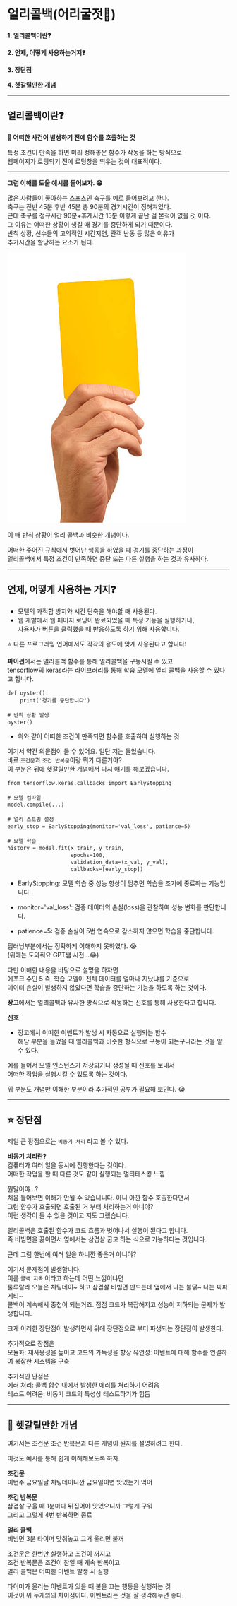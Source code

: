 # 얼리콜백(어리굴젓🦪)
**1. 얼리콜백이란❓**   

**2. 언제, 어떻게 사용하는거지❓**  

**3. 장단점** 

**4. 헷갈릴만한 개념**  

---
## 얼리콜백이란❓
**🔑 어떠한 사건이 발생하기 전에 함수를 호출하는 것**  

특정 조건이 만족을 하면 미리 정해놓은 함수가 작동을 하는 방식으로   
웹페이지가 로딩되기 전에 로딩창을 띄우는 것이 대표적이다.  

---

**그럼 이해를 도울 예시를 들어보자. 😁**  

많은 사람들이 좋아하는 스포츠인 축구를 예로 들어보려고 한다.  
축구는 전반 45분 후반 45분 총 90분의 경기시간이 정해져있다.  
근데 축구를 정규시간 90분+휴게시간 15분 이렇게 끝난 걸 본적이 없을 것 이다.  
그 이유는 어떠한 상황이 생길 때 경기를 중단하게 되기 때문이다.  
반칙 상황, 선수들의 고의적인 시간지연, 관객 난동 등 많은 이유가  
추가시간을 할당하는 요소가 된다.  

![alt text](image.png)  

이 때 반칙 상황이  얼리 콜백과 비슷한 개념이다.  

어떠한 주어진 규칙에서 벗어난 행동을 하였을 때 경기를 중단하는 과정이  
얼리콜백에서 특정 조건이 만족하면 중단 또는 다른 실행을 하는 것과 유사하다.  

---
## 언제, 어떻게 사용하는 거지❓
- 모델의 과적합 방지와 시간 단축을 해야할 때 사용된다.
- 웹 개발에서 웹 페이지 로딩이 완료되었을 때 특정 기능을 실행하거나,  
사용자가 버튼을 클릭했을 때 반응하도록 하기 위해 사용합니다.  
  
⭐ 다른 프로그래밍 언어에서도 각각의 용도에 맞게 사용된다고 합니다!  

**파이썬**에서는 얼리콜백 함수를 통해 얼리콜백을 구동시킬 수 있고  
tensorflow의 keras라는 라이브러리를 통해 학습 모델에 얼리 콜백을 사용할 수 있다고 합니다.
```
def oyster():
    print('경기를 중단합니다')

# 반칙 상황 발생
oyster()
```
- 위와 같이 어떠한 조건이 만족되면 함수를 호출하여 실행하는 것  

여기서 약간 의문점이 들 수 있어요. 일단 저는 들었습니다.  
바로 `조건문`과 `조건 반복문`이랑 뭐가 다른거야?  
이 부분은 뒤에 헷갈릴만한 개념에서 다시 얘기를 해보겠습니다.

```
from tensorflow.keras.callbacks import EarlyStopping

# 모델 컴파일
model.compile(...)

# 얼리 스토핑 설정
early_stop = EarlyStopping(monitor='val_loss', patience=5)

# 모델 학습
history = model.fit(x_train, y_train,
                    epochs=100,
                    validation_data=(x_val, y_val),
                    callbacks=[early_stop])
```
- EarlyStopping: 모델 학습 중 성능 향상이 멈추면 학습을 조기에 종료하는 기능입니다.  

- monitor='val_loss': 검증 데이터의 손실(loss)을 관찰하여 성능 변화를 판단합니다.  

- patience=5: 검증 손실이 5번 연속으로 감소하지 않으면 학습을 중단합니다.  

딥러닝부분에서는 정확하게 이해하지 못하였다. 😭  
(위에는 도와줘요 GPT쌤 시전...😂)   

다만 이해한 내용을 바탕으로 설명을 하자면  
에포크 수인 5 즉, 학습 모델이 전체 데이터를 얼마나 지났냐를 기준으로  
데이터 손실이 발생하지 않았다면 학습을 중단하는 기능을 하도록 하는 것이다.



**장고**에서는 얼리콜백과 유사한 방식으로 작동하는 신호를 통해 사용한다고 합니다.  

**신호**  
- 장고에서 어떠한 이벤트가 발생 시 자동으로 실행되는 함수  
해당 부분을 들었을 때 얼리콜백과 비슷한 형식으로 구동이 되는구나라는 것을 알 수 있다.  

예를 들어서 모델 인스턴스가 저장되거나 생성될 때 신호를 보내서  
어떠한 작업을 실행시킬 수 있도록 하는 것이다.

위 부분도 개념만 이해한 부분이라 추가적인 공부가 필요해 보인다. 😭  

---

## ⭐ 장단점
제일 큰 장점으로는 `비동기 처리` 라고 볼 수 있다.  

**비동기 처리란?**  
컴퓨터가 여러 일을 동시에 진행한다는 것이다.   
어떠한 작업을 할 때 다른 것도 같이 실행되는 멀티태스킹 느낌

뭔말이야...?  
처음 들어보면 이해가 안될 수 있습니니다. 아니 아깐 함수 호출한다면서  
그럼 함수가 호출되면 호출된 거 부터 처리하는거 아니야?  
이런 생각이 들 수 있을 것이고 저도 그랬습니다.  

얼리콜백은 호출된 함수가 코드 흐름과 벗어나서 실행이 된다고 합니다.  
즉 비빔면을 끓이면서 옆에서는 삼겹살 굽고 하는 식으로 가능하다는 것입니다.  

근데 그럼 한번에 여러 일을 하니깐 좋은거 아니야?

여기서 문제점이 발생합니다.  
이를 `콜백 지옥` 이라고 하는데 어떤 느낌이냐면  
룰루랄라 오늘은 치팅데이~ 하고 삼겹살 비빔면 만드는데 옆에서 나는 불닭~ 나는 짜파게티~  
콜백이 계속해서 중첩이 되는거죠. 점점 코드가 복잡해지고 성능이 저하되는 문제가 발생합니다.  
 
크게 이러한 장단점이 발생하면서 위에 장단점으로 부터 파생되는 장단점이 발생한다.  

추가적으로 장점은  
모듈화: 재사용성을 높이고 코드의 가독성을 향상
유연성: 이벤트에 대해 함수를 연결하여 복잡한 시스템을 구축

추가적인 단점은  
에러 처리: 콜백 함수 내에서 발생한 에러를 처리하기 어려움  
테스트 어려움: 비동기 코드의 특성상 테스트하기가 힘듬

---
## 📃 헷갈릴만한 개념
여기서는 조건문 조건 반복문과 다른 개념이 뭔지를 설명하려고 한다.  

이것도 예시를 통해 쉽게 이해해보도록 하자.  

**조건문**  
이번주 금요일날 치팅데이니깐 금요일이면 맛있는거 먹어

**조건 반복문**  
삼겹살 구울 때 1분마다 뒤집어야 맛있으니까 그렇게 구워  
그리고 그렇게 4번 반복하면 종료  

**얼리 콜백**  
비빔면 3분 타이머 맞춰놓고 그거 울리면 불꺼  

조건문은 한번만 실행하고 조건이 꺼지고  
조건 반복문은 조건이 참일 때 계속 반복이고  
얼리 콜백은 어떠한 이벤트 발생 시 실행  

타이머가 울리는 이벤트가 있을 때 불을 끄는 행동을 실행하는 것  
이것이 위 두개와의 차이점이다. 이벤트라는 것을 잘 생각해두면 좋다.  


